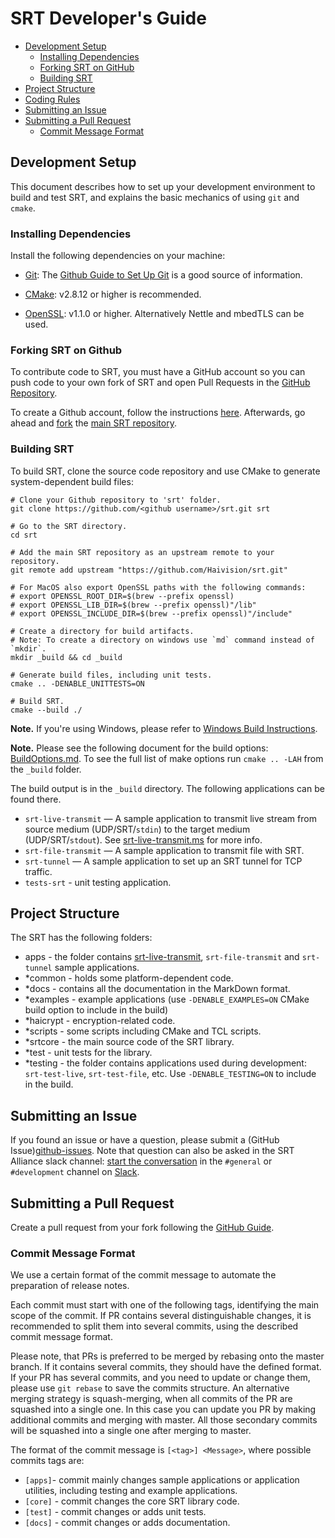 # SRT Developer's Guide

* [Development Setup](#development-setup)
  * [Installing Dependencies](#installing-dependencies)
  * [Forking SRT on GitHub](#forking-srt-on-github)
  * [Building SRT](#building-srt)
* [Project Structure](#project-structure)
* [Coding Rules](#rules)
* [Submitting an Issue](#submitting-an-issue)
* [Submitting a Pull Request](#submitting-a-pull-request)
  * [Commit Message Format](#commit-message-format)

## Development Setup

This document describes how to set up your development environment to build and test SRT, and explains the basic mechanics of using `git` and `cmake`.

### Installing Dependencies

Install the following dependencies on your machine:

* [Git](http://git-scm.com/): The [Github Guide to
  Set Up Git][git-setup] is a good source of information.

* [CMake](http://cmake.org): v2.8.12 or higher is recommended.

* [OpenSSL](http://www.openssl.org): v1.1.0 or higher. Alternatively Nettle and mbedTLS can be used. 

### Forking SRT on Github

To contribute code to SRT, you must have a GitHub account so you can push code to your own
fork of SRT and open Pull Requests in the [GitHub Repository][github].

To create a Github account, follow the instructions [here](https://github.com/signup/free).
Afterwards, go ahead and [fork](http://help.github.com/forking) the
[main SRT repository][github].

### Building SRT

To build SRT, clone the source code repository and use CMake to generate system-dependent build files:

```shell
# Clone your Github repository to 'srt' folder.
git clone https://github.com/<github username>/srt.git srt

# Go to the SRT directory.
cd srt

# Add the main SRT repository as an upstream remote to your repository.
git remote add upstream "https://github.com/Haivision/srt.git"

# For MacOS also export OpenSSL paths with the following commands:
# export OPENSSL_ROOT_DIR=$(brew --prefix openssl)
# export OPENSSL_LIB_DIR=$(brew --prefix openssl)"/lib"
# export OPENSSL_INCLUDE_DIR=$(brew --prefix openssl)"/include"

# Create a directory for build artifacts.
# Note: To create a directory on windows use `md` command instead of `mkdir`.
mkdir _build && cd _build

# Generate build files, including unit tests.
cmake .. -DENABLE_UNITTESTS=ON

# Build SRT.
cmake --build ./
```

**Note.** If you're using Windows, please refer to [Windows Build Instructions](./build-win.md).

**Note.** Please see the following document for the build options: [BuildOptions.md](./BuildOptions.md). To see the full list of make options run `cmake .. -LAH` from the `_build` folder. 

The build output is in the `_build` directory. The following applications can be found there.

* `srt-live-transmit` — A sample application to transmit live stream from source medium (UDP/SRT/`stdin`)
to the target medium (UDP/SRT/`stdout`). See [srt-live-transmit.ms](./srt-live-transmit.md) for more info.
* `srt-file-transmit` — A sample application to transmit file with SRT.
* `srt-tunnel` — A sample application to set up an SRT tunnel for TCP traffic.
* `tests-srt` - unit testing application.

## Project Structure

The SRT has the following folders:

* apps - the folder contains [srt-live-transmit](./srt-live-transmit.md), `srt-file-transmit` and `srt-tunnel` sample applications.
* *common - holds some platform-dependent code.
* *docs - contains all the documentation in the MarkDown format.
* *examples - example applications (use `-DENABLE_EXAMPLES=ON` CMake build option to include in the build)
* *haicrypt - encryption-related code.
* *scripts - some scripts including CMake and TCL scripts.
* *srtcore - the main source code of the SRT library.
* *test - unit tests for the library.
* *testing - the folder contains applications used during development: `srt-test-live`, `srt-test-file`, etc. Use `-DENABLE_TESTING=ON` to include in the build.

## Submitting an Issue

If you found an issue or have a question, please submit a (GitHub Issue)[github-issues].
Note that question can also be asked in the SRT Alliance slack channel: [start the conversation](https://slackin-srtalliance.azurewebsites.net/) in the `#general` or `#development` channel on [Slack](https://srtalliance.slack.com).

## Submitting a Pull Request

Create a pull request from your fork following the [GitHub Guide](https://docs.github.com/en/github/collaborating-with-issues-and-pull-requests/creating-a-pull-request-from-a-fork).

### Commit Message Format

We use a certain format of the commit message to automate the preparation of release notes.

Each commit must start with one of the following tags, identifying the main scope of the commit. If PR contains several distinguishable changes, it is recommended to split them into several commits, using the described commit message format.

Please note, that PRs is preferred to be merged by rebasing onto the master branch. If it contains several commits, they should have the defined format. If your PR has several commits, and you need to update or change them, please use `git rebase` to save  the commits structure. An alternative merging strategy is squash-merging, when all commits of the PR are squashed into a single one. In this case you can update you PR by making additional commits and merging with master. All those secondary commits will be squashed into a single one after merging to master.

The format of the commit message is `[<tag>] <Message>`, where possible commits tags are:

* `[apps]`- commit mainly changes sample applications or application utilities, including testing and example applications.
* `[core]` - commit changes the core SRT library code.
* `[test]` - commit changes or adds unit tests.
* `[docs]` - commit changes or adds documentation.

[git-setup]: https://help.github.com/articles/set-up-git
[github-issues]: https://github.com/Haivision/srt/issues
[github]: https://github.com/Haivision/srt